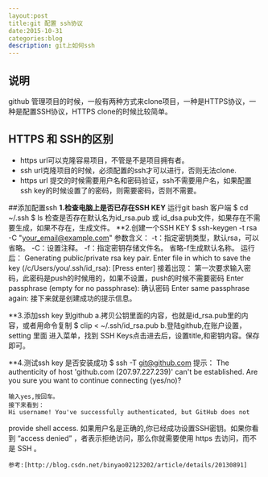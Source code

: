 ```yaml
---
layout:post
title:git 配置 ssh协议
date:2015-10-31
categories:blog
description: git上如何ssh
---
```


## 说明
github 管理项目的时候，一般有两种方式来clone项目，一种是HTTPS协议，一种是配置SSH协议，HTTPS clone的时候比较简单。

## HTTPS 和 SSH的区别

- https url可以克隆容易项目，不管是不是项目拥有者。
- ssh url克隆项目的时候，必须配置的ssh才可以进行，否则无法clone.
- https url 提交的时候需要用户名和密码验证，ssh不需要用户名，如果配置ssh key的时候设置了的密码，则需要密码，否则不需要。


##添加配置ssh
  **1.检查电脑上是否已存在SSH KEY**
         运行git bash 客户端
	 $ cd ~/.ssh
	 $ ls
	 检查是否存在默认名为id_rsa.pub 或 id_dsa.pub文件，如果存在不需要生成，如果不存在，生成文件。
  **2.创建一个SSH KEY 
	 $ ssh-keygen -t rsa  -C "your_email@example.com"
	 参数含义：
	 -t：指定密钥类型，默认rsa，可以省略。
	 -C：设置注释。
	 -f：指定密钥存储文件名。
	 省略-f生成默认名称。
   运行后：
	 Generating public/private rsa key pair.
         Enter file in which to save the key (/c/Users/you/.ssh/id_rsa): [Press enter]
   接着出现：
	 第一次要求输入密码，此密码是push的时候用的，如果不设置，push的时候不需要密码
	 Enter passphrase (empty for no passphrase): 
	 确认密码
	 Enter same passphrase again:
   接下来就是创建成功的提示信息。

  **3.添加ssh key 到github
	a.拷贝公钥里面的内容，也就是id_rsa.pub里的内容，或者用命令复制
	$ clip < ~/.ssh/id_rsa.pub
	b.登陆github,在账户设置，setting 里面 进入菜单，找到 SSH Keys点击进去后，设置title,和密钥内容。保存即可。

  **4.测试ssh key 是否安装成功
        $ ssh -T git@github.com
	提示：
	The authenticity of host 'github.com (207.97.227.239)' can't be established.
	Are you sure you want to continue connecting (yes/no)?
	
	输入yes,按回车。
	接下来看到：
	Hi username! You've successfully authenticated, but GitHub does not
 provide shell access.
	如果用户名是正确的,你已经成功设置SSH密钥。如果你看到 “access denied” ，者表示拒绝访问，那么你就需要使用 https 去访问，而不是 SSH 。

	参考:[http://blog.csdn.net/binyao02123202/article/details/20130891]
